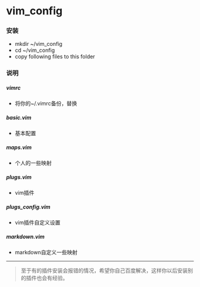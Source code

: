 # vim_config

### 安装
+ mkdir ~/vim_config
+ cd ~/vim_config
+ copy following files to this folder

### 说明
##### vimrc
+ 	将你的~/.vimrc备份，替换

##### basic.vim
+	基本配置

##### maps.vim
+	个人的一些映射

##### plugs.vim
+	vim插件

##### plugs_config.vim
+	vim插件自定义设置

##### markdown.vim
+	markdown自定义一些映射

---

> 至于有的插件安装会报错的情况，希望你自己百度解决，这样你以后安装别的插件也会有经验。
